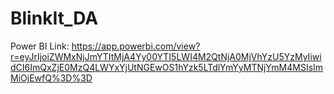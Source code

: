 # BlinkIt_DA

Power BI Link: https://app.powerbi.com/view?r=eyJrIjoiZWMxNjJmYTItMjA4Yy00YTI5LWI4M2QtNjA0MjVhYzU5YzMyIiwidCI6ImQxZjE0MzQ4LWYxYjUtNGEwOS1hYzk5LTdlYmYyMTNjYmM4MSIsImMiOjEwfQ%3D%3D
